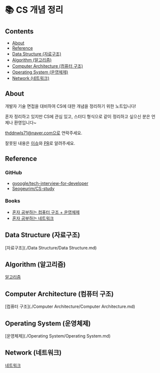 # 📚 CS 개념 정리

## Contents
- [About](#about)
- [Reference](#reference)
- [Data Structure (자료구조)](#data-structure-자료구조)
- [Algorithm (알고리즘)](#algorithm-알고리즘)
- [Computer Architecture (컴퓨터 구조)](#computer-architecture-컴퓨터-구조)
- [Operating System (운영체제)](#operating-system-운영체제)
- [Network (네트워크)](#network-네트워크)

## About
개발자 기술 면접을 대비하여 CS에 대한 개념을 정리하기 위한 노트입니다!

혼자 정리하고 있지만 CS에 관심 있고, 스터디 형식으로 같이 정리하고 싶으신 분은 언제나 환영입니다~

thddnwls71@naver.com으로 연락주세요.

잘못된 내용은 [이슈](../../issues)와 [PR](../../pulls)로 알려주세요.

## Reference
### GitHub
- [gyoogle/tech-interview-for-developer](https://github.com/gyoogle/tech-interview-for-developer)
- [Seogeurim/CS-study](https://github.com/Seogeurim/CS-study)

### Books
- [혼자 공부하는 컴퓨터 구조 + 운영체제](https://product.kyobobook.co.kr/detail/S000061584886)
- [혼자 공부하는 네트워크](https://product.kyobobook.co.kr/detail/S000212911507)

## Data Structure (자료구조)
[자료구조](./Data Structure/Data Structure.md)

## Algorithm (알고리즘)
[알고리즘](./Algorithm/Algorithm.md)

## Computer Architecture (컴퓨터 구조)
[컴퓨터 구조](./Computer Architecture/Computer Architecture.md)

## Operating System (운영체제)
[운영체제](./Operating System/Operating System.md)

## Network (네트워크)
[네트워크](./Network/Network.md)